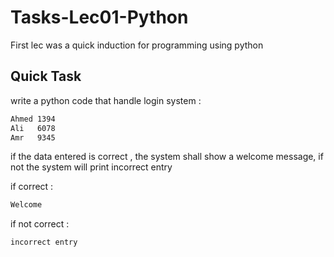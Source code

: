 # Tasks-Lec01-Python
First lec was a quick induction for programming using python

## Quick Task 

write a python code that handle login system :

```bash
Ahmed 1394
Ali   6078
Amr   9345
```

if the data entered is correct , the system shall show a welcome message, if not the system will print incorrect entry

if correct :
```bash
Welcome
```
if not correct :
```bash
incorrect entry
```

##
